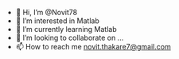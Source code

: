 - 👋 Hi, I’m @Novit78
- 👀 I’m interested in Matlab
- 🌱 I’m currently learning Matlab
- 💞️ I’m looking to collaborate on ...
- 📫 How to reach me novit.thakare7@gmail.com

<!---
Novit78/Novit78 is a ✨ special ✨ repository because its `README.md` (this file) appears on your GitHub profile.
You can click the Preview link to take a look at your changes.
--->
